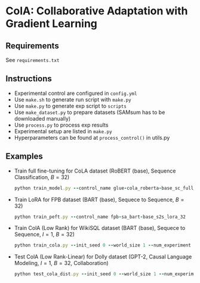 # ColA: Collaborative Adaptation with Gradient Learning

## Requirements
See `requirements.txt`

## Instructions
 - Experimental control are configured in `config.yml`
 - Use `make.sh` to generate run script with `make.py`
 - Use `make.py` to generate exp script to `scripts`
 - Use `make_dataset.py` to prepare datasets (SAMsum has to be downloaded manually)
 - Use `process.py` to process exp results
 - Experimental setup are listed in `make.py` 
 - Hyperparameters can be found at `process_control()` in utils.py 
 
## Examples
 - Train full fine-tuning for CoLA dataset (RoBERT (base), Sequence Classification, $B=32$)
    ```ruby
    python train_model.py --control_name glue-cola_roberta-base_sc_full_32
    ```
 - Train LoRA for FPB dataset (BART (base), Sequece to Sequence, $B=32$)
    ```ruby
    python train_peft.py --control_name fpb-sa_bart-base_s2s_lora_32
    ```
 - Train ColA (Low Rank) for WikiSQL dataset (BART (base), Sequece to Sequence, $I=1$, $B=32$)
    ```ruby
    python train_cola.py --init_seed 0 --world_size 1 --num_experiment 1 --resume_mode 1 --control_name wikisql_bart-base_s2s_cola-lowrank-1_32
    ```
 - Test ColA (Low Rank-Linear) for Dolly dataset (GPT-2, Causal Language Modeling, $I=1$, $B=32$, Collaboration)
    ```ruby
    python test_cola_dist.py --init_seed 0 --world_size 1 --num_experiment 1 --resume_mode 1 --control_name dolly-15k_gpt2_clm_cola-lowrank~linear-1_32_col
    ```
